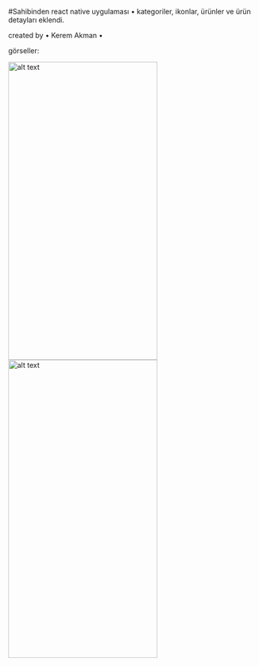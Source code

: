 #Sahibinden react native uygulaması
• kategoriler, ikonlar, ürünler ve ürün detayları eklendi.

created by • Kerem Akman •

görseller:

<img src="https://i.hizliresim.com/3e8o19k.jpg" alt="alt text" width="300" height="600">
<img src="https://i.hizliresim.com/lhd1ucb.jpg" alt="alt text" width="300" height="600">
